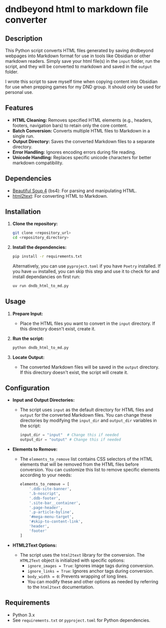 # dndbeyond html to markdown file converter

## Description

This Python script converts HTML files generated by saving dndbeyond webpages into Markdown format for use in tools like Obsidian or other markdown readers. Simply save your html file(s) in the `input` folder, run the script, and they will be converted to markdown and saved in the `output` folder. 

I wrote this script to save myself time when copying content into Obsidian for use when prepping games for my DND group. It should only be used for personal use. 

## Features

* **HTML Cleaning:** Removes specified HTML elements (e.g., headers, footers, navigation bars) to retain only the core content.
* **Batch Conversion:** Converts multiple HTML files to Markdown in a single run.
* **Output Directory:** Saves the converted Markdown files to a separate directory.
* **Error Handling:** Ignores encoding errors during file reading.
* **Unicode Handling:** Replaces specific unicode characters for better markdown compatibility.

## Dependencies

* [Beautiful Soup 4](https://pypi.org/project/beautifulsoup4/) (bs4): For parsing and manipulating HTML.
* [html2text](https://pypi.org/project/html2text/): For converting HTML to Markdown.

## Installation

1.  **Clone the repository:**

    ```bash
    git clone <repository_url>
    cd <repository_directory>
    ```

2.  **Install the dependencies:**

    ```bash
    pip install -r requirements.txt
    ```

    Alternatively, you can use `pyproject.toml` if you have `Poetry` installed. If you have `uv` installed, you can skip this step and use it to check for and install dependancies on first run:
    
    ```bash
    uv run dndb_html_to_md.py
    ```

## Usage

1.  **Prepare Input:**
    * Place the HTML files you want to convert in the `input` directory.  If this directory doesn't exist, create it.

2.  **Run the script:**

    ```bash
    python dndb_html_to_md.py
    ```

3.  **Locate Output:**
    * The converted Markdown files will be saved in the `output` directory. If this directory doesn't exist, the script will create it.

## Configuration

* **Input and Output Directories:**
    * The script uses `input` as the default directory for HTML files and `output` for the converted Markdown files. You can change these directories by modifying the `input_dir` and `output_dir` variables in the script:

        ```python
        input_dir = "input"  # Change this if needed
        output_dir = "output" # Change this if needed
        ```

* **Elements to Remove:**
    * The `elements_to_remove` list contains CSS selectors of the HTML elements that will be removed from the HTML files before conversion.  You can customize this list to remove specific elements according to your needs:

        ```python
        elements_to_remove = [
            '.ddb-site-banner',
            '.b-noscript',
            '.ddb-footer',
            '.site-bar__container',
            '.page-header',
            '.p-article-byline',
            '#mega-menu-target',
            '#skip-to-content-link',
            'header',
            'footer'
        ]
        ```

* **HTML2Text Options:**
    * The script uses the `html2text` library for the conversion.  The `HTML2Text` object is initialized with specific options:
        * `ignore_images = True`:  Ignores image tags during conversion.
        * `ignore_links = True`:  Ignores anchor tags during conversion.
        * `body_width = 0`:  Prevents wrapping of long lines.
        * You can modify these and other options as needed by referring to the `html2text` documentation.


## Requirements

* Python 3.x
* See `requirements.txt` or `pyproject.toml` for Python dependencies.

